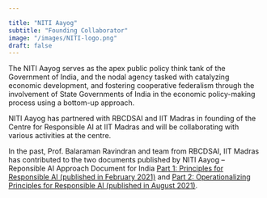 ```yaml
---

title: "NITI Aayog"
subtitle: "Founding Collaborator"
image: "/images/NITI-logo.png"
draft: false
---
```


The NITI Aayog serves as the apex public policy think tank of the Government of India, and the nodal agency tasked with catalyzing economic development, and fostering cooperative federalism through the involvement of State Governments of India in the economic policy-making process using a bottom-up approach.

NITI Aayog has partnered with RBCDSAI and IIT Madras in founding of the Centre for Responsible AI at IIT Madras and will be collaborating with various activities at the centre.

In the past, Prof. Balaraman Ravindran and team from RBCDSAI, IIT Madras has contributed to the two documents published by NITI Aayog – Reponsible AI Approach Document for India <a href="https://www.niti.gov.in/sites/default/files/2021-02/Responsible-AI-22022021.pdf" target="_blank">Part 1: Principles for Responsible AI (published in February 2021)</a> and <a href="https://www.niti.gov.in/sites/default/files/2021-08/Part2-Responsible-AI-12082021.pdf" target="_blank">Part 2: Operationalizing Principles for Responsible AI (published in August 2021)</a>.